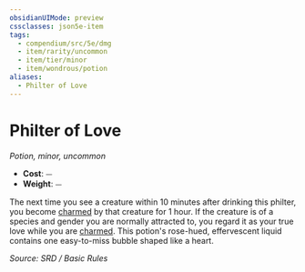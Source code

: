 ```yaml
---
obsidianUIMode: preview
cssclasses: json5e-item
tags:
  - compendium/src/5e/dmg
  - item/rarity/uncommon
  - item/tier/minor
  - item/wondrous/potion
aliases:
  - Philter of Love
---
```

# Philter of Love
*Potion, minor, uncommon*  

- **Cost**: ⏤
- **Weight**: ⏤

The next time you see a creature within 10 minutes after drinking this philter, you become [charmed](rules/conditions.md#charmed) by that creature for 1 hour. If the creature is of a species and gender you are normally attracted to, you regard it as your true love while you are [charmed](rules/conditions.md#charmed). This potion's rose-hued, effervescent liquid contains one easy-to-miss bubble shaped like a heart.

*Source: SRD / Basic Rules*